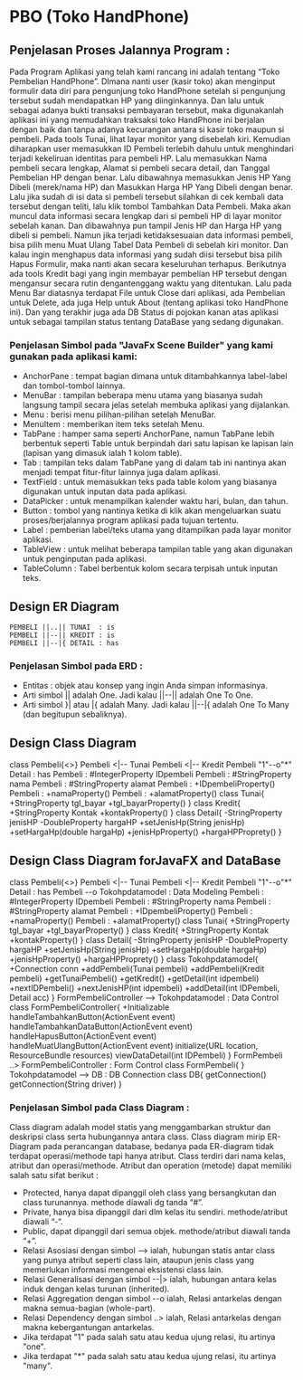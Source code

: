 # PBO (Toko HandPhone)

## Penjelasan Proses Jalannya Program :
Pada Program Aplikasi yang telah kami rancang ini adalah tentang “Toko Pembelian HandPhone”. DImana nanti user (kasir toko) akan menginput formulir data diri para pengunjung toko HandPhone setelah si pengunjung tersebut sudah mendapatkan HP yang diinginkannya. 
Dan lalu untuk sebagai adanya bukti transaksi pembayaran tersebut, maka digunakanlah aplikasi ini yang memudahkan traksaksi toko HandPhone ini berjalan dengan baik dan tanpa adanya kecurangan antara si kasir toko maupun si pembeli.
Pada tools Tunai, lihat layar monitor yang disebelah kiri. Kemudian diharapkan user memasukkan ID Pembeli terlebih dahulu untuk menghindari terjadi kekeliruan identitas para pembeli HP. 
Lalu memasukkan Nama pembeli secara lengkap, Alamat si pembeli secara detail, dan Tanggal Pembelian HP dengan benar. 
Lalu dibawahnya memasukkan Jenis HP Yang Dibeli (merek/nama HP) dan Masukkan Harga HP Yang Dibeli dengan benar.
Lalu jika sudah di isi data si pembeli tersebut silahkan di cek kembali data tersebut dengan teliti, lalu klik tombol Tambahkan Data Pembeli. 
Maka akan muncul data informasi secara lengkap dari si pembeli HP di layar monitor sebelah kanan. 
Dan dibawahnya pun tampil Jenis HP dan Harga HP yang dibeli si pembeli. Namun jika terjadi ketidaksesuaian data informasi pembeli, bisa pilih menu Muat Ulang Tabel Data Pembeli di sebelah kiri monitor. 
Dan kalau ingin menghapus data informasi yang sudah diisi tersebut bisa pilih Hapus Formulir, maka nanti akan secara keseluruhan terhapus.
Berikutnya ada tools Kredit bagi yang ingin membayar pembelian HP tersebut dengan mengansur secara rutin dengantenggang waktu yang ditentukan. 
Lalu pada Menu Bar diatasnya terdapat File untuk Close dari aplikasi, ada Pembelian untuk Delete, ada juga Help untuk About (tentang aplikasi toko HandPhone ini). 
Dan yang terakhir juga ada DB Status di pojokan kanan atas aplikasi untuk sebagai tampilan status tentang DataBase yang sedang digunakan.

### Penjelasan Simbol pada "JavaFx Scene Builder" yang kami gunakan pada aplikasi kami:
-	AnchorPane : tempat bagian dimana untuk ditambahkannya label-label dan tombol-tombol lainnya.
-	MenuBar : tampilan beberapa menu utama yang biasanya sudah langsung tampil secara jelas setelah membuka aplikasi yang dijalankan.
-	Menu : berisi menu pilihan-pilihan setelah MenuBar.
-	MenuItem : memberikan item teks setelah Menu.
-	TabPane : hamper sama seperti AnchorPane, namun TabPane lebih berbentuk seperti Table untuk berpindah dari satu lapisan ke lapisan lain (lapisan yang dimasuk ialah 1 kolom table).
-	Tab : tampilan teks dalam TabPane yang di dalam tab ini nantinya akan menjadi tempat fitur-fitur lainnya juga dalam aplikasi.
-	TextField : untuk memasukkan teks pada table kolom yang biasanya digunakan untuk inputan data pada aplikasi.
-	DataPicker : untuk menampilkan kalender waktu hari, bulan, dan tahun.
-	Button : tombol yang nantinya ketika di klik akan mengeluarkan suatu proses/berjalannya program aplikasi pada tujuan tertentu.
-	Label : pemberian label/teks utama yang ditampilkan pada layar monitor aplikasi.
-	TableView : untuk melihat beberapa tampilan table yang akan digunakan untuk penginputan pada aplikasi.
-	TableColumn : Tabel berbentuk kolom secara terpisah untuk inputan teks.

## Design ER Diagram
    PEMBELI ||..|| TUNAI  : is
    PEMBELI ||--|| KREDIT : is
    PEMBELI ||--|{ DETAIL : has
### Penjelasan Simbol pada ERD :
- Entitas : objek atau konsep yang ingin Anda simpan informasinya.
- Arti simbol || adalah One. Jadi kalau ||--|| adalah One To One.
- Arti simbol }| atau |{ adalah Many. Jadi kalau ||--|{ adalah One To Many (dan begitupun sebaliknya).


## Design Class Diagram
class Pembeli{<<abstract>>}
    Pembeli <|-- Tunai
    Pembeli <|-- Kredit
    Pembeli "1"--o"*" Detail : has
    Pembeli : #IntegerProperty IDpembeli
    Pembeli : #StringProperty nama
    Pembeli : #StringProperty alamat
    Pembeli : +IDpembeliProperty()
    Pembeli : +namaProperty()
    Pembeli : +alamatProperty()
class Tunai{
      +StringProperty tgl_bayar
      +tgl_bayarProperty()
    }
class Kredit{
      +StringProperty Kontak
      +kontakProperty()
    }
class Detail{
      -StringProperty jenisHP
      -DoubleProperty hargaHP
      +setJenisHp(String jenisHp)
      +setHargaHp(double hargaHp)
      +jenisHpProperty()
      +hargaHPProprety()
    }

## Design Class Diagram forJavaFX and DataBase
class Pembeli{<<abstract>>}
    Pembeli <|-- Tunai
    Pembeli <|-- Kredit
    Pembeli "1"--o"*" Detail : has
    Pembeli --o Tokohpdatamodel : Data Modeling
    Pembeli : #IntegerProperty IDpembeli
    Pembeli : #StringProperty nama
    Pembeli : #StringProperty alamat
    Pembeli : +IDpembeliProperty()
    Pembeli : +namaProperty()
    Pembeli : +alamatProperty()
class Tunai{
      +StringProperty tgl_bayar
      +tgl_bayarProperty()
    }
class Kredit{
      +StringProperty Kontak
      +kontakProperty()
    }
class Detail{
      -StringProperty jenisHP
      -DoubleProperty hargaHP
      +setJenisHp(String jenisHp)
      +setHargaHp(double hargaHp)
      +jenisHpProperty()
      +hargaHPProprety()
    }
class Tokohpdatamodel{
      +Connection conn
      +addPembeli(Tunai pembeli)
      +addPembeli(Kredit pembeli)
      +getTunaiPembeli()
      +getKredit()
      +getDetail(int idpembeli)
      +nextIDPembeli()
      +nextJenisHP(int idpembeli)
      +addDetail(int IDPembeli, Detail acc)
    }
    FormPembeliController --> Tokohpdatamodel : Data Control
class FormPembeliController{
      +Initializable
      handleTambahkanButton(ActionEvent event)
      handleTambahkanDataButton(ActionEvent event)
      handleHapusButton(ActionEvent event)
      handleMuatUlangButton(ActionEvent event)
      initialize(URL location, ResourceBundle resources)
      viewDataDetail(int IDPembeli)
    }
    FormPembeli ..> FormPembeliController : Form Control
class FormPembeli{
    }
    Tokohpdatamodel --> DB : DB Connection
class DB{
      getConnection()
      getConnection(String driver)
    }
    
### Penjelasan Simbol pada Class Diagram :
Class diagram adalah model statis yang menggambarkan struktur dan deskripsi class serta hubungannya antara class. 
Class diagram mirip ER-Diagram pada perancangan  database, bedanya pada ER-diagram tidak terdapat operasi/methode tapi hanya atribut. 
Class terdiri dari nama kelas, atribut dan operasi/methode.
Atribut dan operation (metode) dapat memiliki salah satu sifat berikut :
- Protected, hanya dapat dipanggil oleh class yang bersangkutan dan  class turunannya. methode diawali dg tanda “#”.
- Private, hanya bisa dipanggil dari dlm kelas itu sendiri.  methode/atribut diawali “-“.
- Public, dapat dipanggil  dari semua objek. methode/atribut diawali tanda “+”.
- Relasi Asosiasi dengan simbol --> ialah, hubungan statis antar class yang punya atribut seperti class lain, ataupun jenis class yang memerlukan informasi mengenai eksistensi class lain.
- Relasi Generalisasi dengan simbol  --|> ialah, hubungan antara kelas induk dengan kelas turunan (inherited). 
- Relasi Aggregation dengan simbol --o ialah, Relasi antarkelas dengan makna semua-bagian (whole-part).
- Relasi Dependency dengan simbol ..> ialah, Relasi antarkelas dengan makna kebergantungan antarkelas.
- Jika terdapat "1" pada salah satu atau kedua ujung relasi, itu artinya "one". 
- Jika terdapat "*" pada salah satu atau kedua ujung relasi, itu artinya "many".
